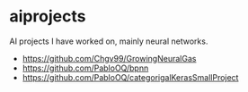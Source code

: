 # aiprojects
AI projects I have worked on, mainly neural networks.

- https://github.com/Chgv99/GrowingNeuralGas
- https://github.com/PabloOQ/bpnn
- https://github.com/PabloOQ/categorigalKerasSmallProject
